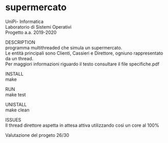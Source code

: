 # supermercato

UniPi- Informatica  
Laboratorio di Sistemi Operativi  
Progetto a.a. 2019-2020  

DESCRIPTION  
  programma multithreaded che simula un supermercato.   
  Le entità principali sono Clienti, Cassieri e Direttore, ogniuno rappresentato da un thread.  
  Per maggiori informazioni riguardo il testo consultare il file specifiche.pdf  

INSTALL  
  make

RUN  
  make test
  
UNISTALL  
  make clean  
  
ISSUES  
Il thread direttore aspetta in attesa attiva utilizzando così un core al 100%  
  
Valutazione del progeto 26/30
